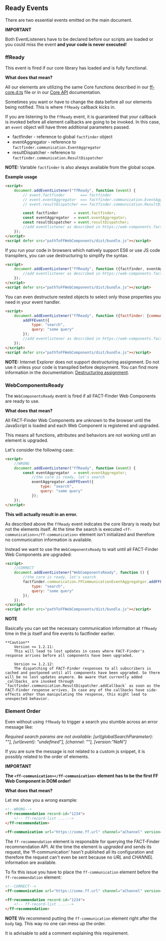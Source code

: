 ## Ready Events
There are two essential events emitted on the main document.

**IMPORTANT**

Both EventListeners have to be declared before our scripts are loaded or you could miss the event **and your code is never executed**!

### ffReady
This event is fired if our core library has loaded and is fully functional.

**What does that mean?**

All our elements are utilizing the same Core functions described in our [ff-core.d.ts](https://github.com/FACT-Finder-Web-Components/ff-web-components/blob/master/dist/ff-core.d.ts) file or in our [Core API](/api/3.x/core-result-dispatcher) documentation.

Sometimes you want or have to change the data before all our elements being notified. This is where `ffReady` callback kicks in.

If you are listening to the `ffReady` event, it is guaranteed that your callback is invoked before all element callbacks are going to be invoked.
In this case, an `event` object will have three additional parameters passed.
* factfinder - reference to global `factfinder` object
* eventAggregator - reference to `factfinder.communication.EventAggregator`
* resultDispatcher - reference to `factfinder.communication.ResultDispatcher`

**NOTE:**
 Variable `factfinder` is also always available from the global scope.

**Example usage**
```html
<script>
    document.addEventListener("ffReady", function (event) {
        // event.factfinder       === factfinder
        // event.eventAggregator  === factfinder.communication.EventAggregator
        // event.resultDispatcher === factfinder.communication.ResultDispatcher

        const factfinder       = event.factfinder;
        const eventAggregator  = event.eventAggregator;
        const resultDispatcher = event.resultDispatcher;
        //add eventlistener as described in https://web-components.fact-finder.de/api/core-result-dispatcher
    });
</script>
<script defer src="pathToFFWebComponents/dist/bundle.js"></script>
```

If you run your code in browsers which natively support ES6 or use JS code transpilers, you can use destructuring to simplify the syntax.
```html
<script>
    document.addEventListener("ffReady", function ({factfinder, eventAggregator, resultDispatcher}) {
        //add eventlistener as described in https://web-components.fact-finder.de/api/core-result-dispatcher
    });
</script>
<script defer src="pathToFFWebComponents/dist/bundle.js"></script>
```
You can even destructure nested objects to select only those properties you need in your event handler.
```html
<script>
    document.addEventListener("ffReady", function ({factfinder: {communication: {EventAggregator: {addFFEvent}}}}) {
        addFFEvent({
            type: "search",
            query: "some query"
        });
        //add eventlistener as described in https://web-components.fact-finder.de/api/core-result-dispatcher
    });
</script>
<script defer src="pathToFFWebComponents/dist/bundle.js"></script>
```
**NOTE:**
Internet Explorer does not support destructuring assignment. Do not use it unless your code is transpiled before deployment.
You can find more information in the documentation: [Destructuring assignment](https://developer.mozilla.org/docs/Web/JavaScript/Reference/Operators/Destructuring_assignment).

### WebComponentsReady
The `WebComponentsReady` event is fired if all FACT-Finder Web Components are ready to use.

**What does that mean?**

All FACT-Finder Web Components are unknown to the browser until the JavaScript is loaded and each Web Component is registered and upgraded.

This means all functions, attributes and behaviors are not working until an element is upgraded.

Let's consider the following case:
```html
<script>
    //WRONG
    document.addEventListener("ffReady", function (event) {
        const eventAggregator  = event.eventAggregator;
            //the core is ready, let's search
            eventAggregator.addFFEvent({
                type: "search",
                query: "some query"
            });
    });
</script>
```

**This will actually result in an error.**

As described above the `ffReady` event indicates the core library is ready but not the elements itself. At the time the search is executed `<ff-communication></ff-communication>` element isn't initialized and therefore no communication information is available.

Instead we want to use the `WebComponentsReady` to wait until all FACT-Finder Web Components are upgraded:
```html
<script>
    //CORRECT
    document.addEventListener("WebComponentsReady", function () {
        //the core is ready, let's search
        factfinder.communication.FFCommunicationEventAggregatgor.addFFEvent({
            type: "search",
            query: "some query"
        });
    });
</script>
<script defer src="pathToFFWebComponents/dist/bundle.js"></script>
```

**NOTE**

Basically you can set the necessary communication information at `ffReady` time in the js itself and fire events to factfinder earlier.

    **Caution**
        Version <= 1.2.11:
        This will lead to lost updates in cases where FACT-Finder's response arrives before all components have been upgraded.
        
        Version >= 1.2.12:
        The dispatching of FACT-Finder responses to all subscribers is cached and postponed until all components have been upgraded. So there will be no lost updates anymore. Be aware that currently added _callbacks_ are invoked through `factfinder.communication.ResultDispatcher.addCallback` as soon as the FACT-Finder response arrives. In case any of the callbacks have side-effects other than manipulating the response, this might lead to unexpected behavior.


### Element Order
Even without using `ffReady` to trigger a search you stumble across an error message like:

_Required search params are not available: [url(globalSearchParameter): ""], [url(event): "undefined"], [channel: ""], [version:"NaN"]_

If you are sure the message is not related to a custom js snippet, it is possibly related to the order of elements.

**IMPORTANT**

**The `<ff-communication></ff-communication>` element has to be the first FF Web Component in DOM order!**

**What does that mean?**

Let me show you a wrong example:

```html
<!--WRONG-->
<ff-recommendation record-id="1234">
    <!-- ff-record-list ....-->
</ff-recommendation>

<ff-communication url="https://some.ff.url" channel="aChannel" version="7.2"></ff-communication>
```

The `ff-recommendation` element is responsible for querying the FACT-Finder recommendation API. At the time the element is _upgraded_ and sends its request, the 'ff-communication' hasn't published all its configuration and therefore the request can't even be sent because no _URL_ and _CHANNEL_ information are available.

To fix this issue you have to place the `ff-communication` element before the `ff-recommendation` element:
```html
<!--CORRECT-->
<ff-communication url="https://some.ff.url" channel="aChannel" version="7.2"></ff-communication>

<ff-recommendation record-id="1234">
    <!-- ff-record-list ....-->
</ff-recommendation>
```

**NOTE**
We recommend putting the `ff-communication` element right after the `body` tag. This way no one can mess up the order.

It is advisable to add a comment explaining this requirement.
